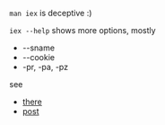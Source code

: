 `man iex` is deceptive :)

`iex --help` shows more options, mostly

* --sname
* --cookie
* -pr, -pa, -pz

see 

* [there](http://elixir-lang.org/getting-started/mix-otp/distributed-tasks-and-configuration.html)
* [post](http://benjamintan.io/blog/2014/05/25/connecting-elixir-nodes-on-the-same-lan/)

